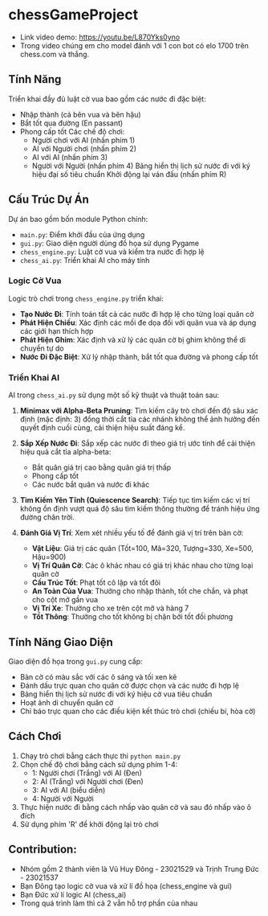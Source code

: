 # chessGameProject

- Link video demo: https://youtu.be/L870Yks0yno
- Trong video chúng em cho model đánh với 1 con bot có elo 1700 trên chess.com và thắng.

## Tính Năng

Triển khai đầy đủ luật cờ vua bao gồm các nước đi đặc biệt:
- Nhập thành (cả bên vua và bên hậu)
- Bắt tốt qua đường (En passant)
- Phong cấp tốt
Các chế độ chơi:
  - Người chơi với AI (nhấn phím 1)
  - AI với Người chơi (nhấn phím 2)
  - AI với AI (nhấn phím 3)
  - Người với Người (nhấn phím 4)
Bảng hiển thị lịch sử nước đi với ký hiệu đại số tiêu chuẩn
Khởi động lại ván đấu (nhấn phím R)

## Cấu Trúc Dự Án

Dự án bao gồm bốn module Python chính:

- `main.py`: Điểm khởi đầu của ứng dụng
- `gui.py`: Giao diện người dùng đồ họa sử dụng Pygame
- `chess_engine.py`: Luật cờ vua và kiểm tra nước đi hợp lệ
- `chess_ai.py`: Triển khai AI cho máy tính

### Logic Cờ Vua

Logic trò chơi trong `chess_engine.py` triển khai:

- **Tạo Nước Đi**: Tính toán tất cả các nước đi hợp lệ cho từng loại quân cờ
- **Phát Hiện Chiếu**: Xác định các mối đe dọa đối với quân vua và áp dụng các giới hạn thích hợp
- **Phát Hiện Ghim**: Xác định và xử lý các quân cờ bị ghim không thể di chuyển tự do
- **Nước Đi Đặc Biệt**: Xử lý nhập thành, bắt tốt qua đường và phong cấp tốt

### Triển Khai AI

AI trong `chess_ai.py` sử dụng một số kỹ thuật và thuật toán sau:

1. **Minimax với Alpha-Beta Pruning**: Tìm kiếm cây trò chơi đến độ sâu xác định (mặc định: 3) đồng thời cắt tỉa các nhánh không thể ảnh hưởng đến quyết định cuối cùng, cải thiện hiệu suất đáng kể.

2. **Sắp Xếp Nước Đi**: Sắp xếp các nước đi theo giá trị ước tính để cải thiện hiệu quả cắt tỉa alpha-beta:
   - Bắt quân giá trị cao bằng quân giá trị thấp
   - Phong cấp tốt
   - Các nước bắt quân và nước đi khác

3. **Tìm Kiếm Yên Tĩnh (Quiescence Search)**: Tiếp tục tìm kiếm các vị trí không ổn định vượt quá độ sâu tìm kiếm thông thường để tránh hiệu ứng đường chân trời.

4. **Đánh Giá Vị Trí**: Xem xét nhiều yếu tố để đánh giá vị trí trên bàn cờ:
   - **Vật Liệu**: Giá trị các quân (Tốt=100, Mã=320, Tượng=330, Xe=500, Hậu=900)
   - **Vị Trí Quân Cờ**: Các ô khác nhau có giá trị khác nhau cho từng loại quân cờ
   - **Cấu Trúc Tốt**: Phạt tốt cô lập và tốt đôi
   - **An Toàn Của Vua**: Thưởng cho nhập thành, tốt che chắn, và phạt cho cột mở gần vua
   - **Vị Trí Xe**: Thưởng cho xe trên cột mở và hàng 7
   - **Tốt Thông**: Thưởng cho tốt không bị chặn bởi tốt đối phương

## Tính Năng Giao Diện

Giao diện đồ họa trong `gui.py` cung cấp:

- Bàn cờ có màu sắc với các ô sáng và tối xen kẽ
- Đánh dấu trực quan cho quân cờ được chọn và các nước đi hợp lệ
- Bảng hiển thị lịch sử nước đi với ký hiệu cờ vua tiêu chuẩn
- Hoạt ảnh di chuyển quân cờ
- Chỉ báo trực quan cho các điều kiện kết thúc trò chơi (chiếu bí, hòa cờ)

## Cách Chơi

1. Chạy trò chơi bằng cách thực thi `python main.py`
2. Chọn chế độ chơi bằng cách sử dụng phím 1-4:
   - 1: Người chơi (Trắng) với AI (Đen)
   - 2: AI (Trắng) với Người chơi (Đen)
   - 3: AI với AI (biểu diễn)
   - 4: Người với Người
3. Thực hiện nước đi bằng cách nhấp vào quân cờ và sau đó nhấp vào ô đích
4. Sử dụng phím 'R' để khởi động lại trò chơi


## Contribution:

- Nhóm gồm 2 thành viên là Vũ Huy Đông - 23021529 và Trịnh Trung Đức - 23021537
- Bạn Đông tạo logic cờ vua và xử lí đồ họa (chess_engine và gui)
- Bạn Đức xử lí logic AI (chess_ai)
- Trong quá trình làm thì cả 2 vẫn hỗ trợ phần của nhau

